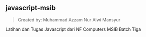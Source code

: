 ## javascript-msib

> Created by: Muhammad Azzam Nur Alwi Mansyur

Latihan dan Tugas Javascript dari NF Computers MSIB Batch Tiga